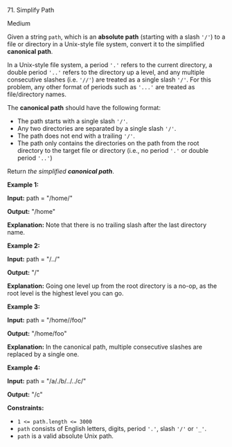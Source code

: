 ﻿71\. Simplify Path

Medium

Given a string `path`, which is an **absolute path** (starting with a slash `'/'`) to a file or directory in a Unix-style file system, convert it to the simplified **canonical path**.

In a Unix-style file system, a period `'.'` refers to the current directory, a double period `'..'` refers to the directory up a level, and any multiple consecutive slashes (i.e. `'//'`) are treated as a single slash `'/'`. For this problem, any other format of periods such as `'...'` are treated as file/directory names.

The **canonical path** should have the following format:

*   The path starts with a single slash `'/'`.
*   Any two directories are separated by a single slash `'/'`.
*   The path does not end with a trailing `'/'`.
*   The path only contains the directories on the path from the root directory to the target file or directory (i.e., no period `'.'` or double period `'..'`)

Return _the simplified **canonical path**_.

**Example 1:**

**Input:** path = "/home/"

**Output:** "/home"

**Explanation:** Note that there is no trailing slash after the last directory name. 

**Example 2:**

**Input:** path = "/../"

**Output:** "/"

**Explanation:** Going one level up from the root directory is a no-op, as the root level is the highest level you can go. 

**Example 3:**

**Input:** path = "/home//foo/"

**Output:** "/home/foo"

**Explanation:** In the canonical path, multiple consecutive slashes are replaced by a single one. 

**Example 4:**

**Input:** path = "/a/./b/../../c/"

**Output:** "/c" 

**Constraints:**

*   `1 <= path.length <= 3000`
*   `path` consists of English letters, digits, period `'.'`, slash `'/'` or `'_'`.
*   `path` is a valid absolute Unix path.